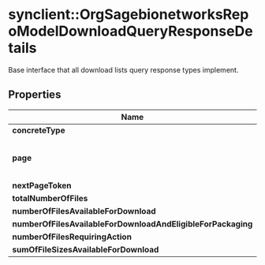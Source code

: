# synclient::OrgSagebionetworksRepoModelDownloadQueryResponseDetails

Base interface that all download lists query response types implement.

## Properties
Name | Type | Description | Notes
------------ | ------------- | ------------- | -------------
**concreteType** | **character** |  | [optional] 
**page** | [**array[OrgSagebionetworksRepoModelDownloadDownloadListItemResult]**](org.sagebionetworks.repo.model.download.DownloadListItemResult.md) | The page of download list items | [optional] 
**nextPageToken** | **character** |  | [optional] 
**totalNumberOfFiles** | **integer** |  | [optional] 
**numberOfFilesAvailableForDownload** | **integer** |  | [optional] 
**numberOfFilesAvailableForDownloadAndEligibleForPackaging** | **integer** |  | [optional] 
**numberOfFilesRequiringAction** | **integer** |  | [optional] 
**sumOfFileSizesAvailableForDownload** | **integer** |  | [optional] 


